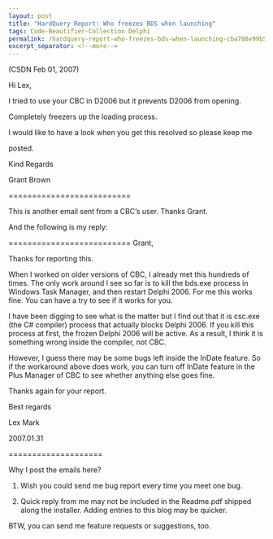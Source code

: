 ```yaml
---
layout: post
title: "HardQuery Report: Who freezes BDS when launching"
tags: Code-Beautifier-Collection Delphi
permalink: /hardquery-report-who-freezes-bds-when-launching-cba788e99b53
excerpt_separator: <!--more-->
---
```

(CSDN Feb 01, 2007)

Hi Lex,

I tried to use your CBC in D2006 but it prevents D2006 from opening.

Completely freezers up the loading process.

I would like to have a look when you get this resolved so please keep me

posted.

Kind Regards

Grant Brown
<!--more-->

==========================

This is another email sent from a CBC’s user. Thanks Grant.

And the following is my reply:

==========================
Grant,

Thanks for reporting this.

When I worked on older versions of CBC, I already met this hundreds of times. The only work around I see so far is to kill the bds.exe process in Windows Task Manager, and then restart Delphi 2006. For me this works fine. You can have a try to see if it works for you.

I have been digging to see what is the matter but I find out that it is csc.exe (the C# compiler) process that actually blocks Delphi 2006. If you kill this process at first, the frozen Delphi 2006 will be active. As a result, I think it is something wrong inside the compiler, not CBC.

However, I guess there may be some bugs left inside the InDate feature. So if the workaround above does work, you can turn off InDate feature in the Plus Manager of CBC to see whether anything else goes fine.

Thanks again for your report.

Best regards

Lex Mark

2007.01.31

====================

Why I post the emails here?

1. Wish you could send me bug report every time you meet one bug.

2. Quick reply from me may not be included in the Readme.pdf shipped along the installer. Adding entries to this blog may be quicker.

BTW, you can send me feature requests or suggestions, too.
